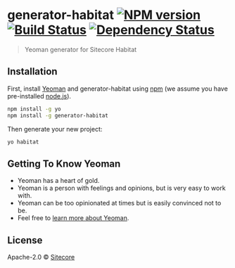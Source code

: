 # generator-habitat [![NPM version][npm-image]][npm-url] [![Build Status][travis-image]][travis-url] [![Dependency Status][daviddm-image]][daviddm-url]
> Yeoman generator for Sitecore Habitat

## Installation

First, install [Yeoman](http://yeoman.io) and generator-habitat using [npm](https://www.npmjs.com/) (we assume you have pre-installed [node.js](https://nodejs.org/)).

```bash
npm install -g yo
npm install -g generator-habitat
```

Then generate your new project:

```bash
yo habitat
```

## Getting To Know Yeoman

 * Yeoman has a heart of gold.
 * Yeoman is a person with feelings and opinions, but is very easy to work with.
 * Yeoman can be too opinionated at times but is easily convinced not to be.
 * Feel free to [learn more about Yeoman](http://yeoman.io/).

## License

Apache-2.0 © [Sitecore]()


[npm-image]: https://badge.fury.io/js/generator-habitat.svg
[npm-url]: https://npmjs.org/package/generator-habitat
[travis-image]: https://travis-ci.org/Sitecore/generator-habitat.svg?branch=master
[travis-url]: https://travis-ci.org/Sitecore/generator-habitat
[daviddm-image]: https://david-dm.org/Sitecore/generator-habitat.svg?theme=shields.io
[daviddm-url]: https://david-dm.org/Sitecore/generator-habitat
